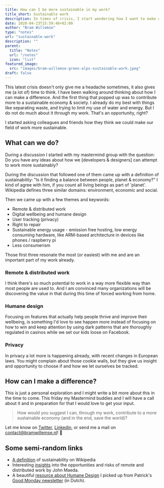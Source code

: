 ```yaml
---
title: How can I be more sustainable in my work?
title_short: Sustainable work
description: In times of crisis, I start wondering how I want to make a difference through my work.
date: 2020-04-23T15:59:48+02:00
author: "Bram Willemse"
type: "notes"
url: "sustainable-work"
description: ""
parent:
  title: "Notes"
  url: "/notes"
  icon: "list"
featured_image:
  src: "images/bram-willemse-green-alps-sustainable-work.jpeg"
draft: false
---
```


This latest crisis doesn't only give me a headache sometimes, it also gives me (a lot of) time to think. I have been walking around thinking about how I can make a difference. And the first thing that popped up was to contribute more to a sustainable economy & society. I already do my best with things like separating waste, and trying to limit my use of water and energy. But I do not do much about it through my work. That's an opportunity, right?

I started asking colleagues and friends how they think we could make our field of work more sustainable.

## What can we do?
During a discussion I started with my mastermind group with the question: Do you have any ideas about how we [developers & designers] can attempt to work more sustainably?

During the discussion that followed one of them came up with a definition of sustainability: "Is it finding a balance between people, planet & economy?"
I kind of agree with him, if you count all living beings as part of 'planet'. Wikipedia defines three similar domains: environment, economic and social.

Then we came up with a few themes and keywords:

- Remote & distributed work
- Digital wellbeing and humane design
- User tracking (privacy)
- Right to repair
- Sustainable energy usage - emission free hosting, low energy consuming hardware, like ARM-based architecture in devices like phones / raspberry pi
- Less consumerism

Those first three resonate the most (or easiest) with me and are an important part of my work already.

### Remote & distributed work
I think there's so much potential to work in a way more flexible way than most people are used to. And I am convinced many organizations will be discovering the value in that during this time of forced working from home.

### Humane design
Focusing on features that actually help people thrive and improve their wellbeing, is something I'd love to see happen more instead of focusing on how to win and keep attention by using dark patterns that are thoroughly regulated in casinos while we set our kids loose on Facebook.

### Privacy
In privacy a lot more is happening already, with recent changes in European laws. You might complain about those cookie walls, but they give us insight and opportunity to choose if and how we let ourselves be tracked.

## How can I make a difference?
This is just a personal exploration and I might write a bit more about this in the time to come. This friday my Mastermind buddies and I will have a call about it and in preparation for that I would love to get your input.

> How would you suggest I can, through my work, contribute to a more sustainable economy (and in the end, save the world)?

Let me know on [Twitter](https://twitter.com/bramwillemse), [Linkedin](https://linkedin.com/in/bramwillemse), or send me a mail on [contact@bramwillemse.nl](mailto:contact@bramwillemse.nl)! 💚

## Some semi-random links

- [A definition](https://en.wikipedia.org/wiki/Sustainability) of sustainability on Wikipedia
- Interesting [insights](https://www.youtube.com/watch?v=tIzBLpMAcFU) into the opportunities and risks of remote and distributed work by John Maeda.
- A beautiful [resource about Humane Design](https://humanebydesign.com/) I picked up from Patrick's [Good Monday newsletter](https://www.patrickloonstra.nl/goodmonday/) (in Dutch).
